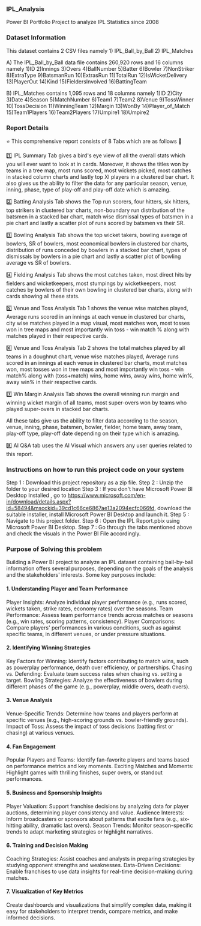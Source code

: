 ### IPL_Analysis
Power BI Portfolio Project to analyze IPL Statistics since 2008

### Dataset Information

This dataset contains 2 CSV files namely 1) IPL_Ball_by_Ball 2) IPL_Matches

A) The IPL_Ball_by_Ball data file contains 260,920 rows and 16 columns namely 1)ID 2)Innings 3)Overs 4)BallNumber	5)Batter 6)Bowler	7)NonStriker 8)ExtraType	9)BatsmanRun	10)ExtrasRun	11)TotalRun	12)IsWicketDelivery	13)PlayerOut 14)Kind 15)FieldersInvolved 16)BattingTeam

B) IPL_Matches contains 1,095 rows and 18 columns namely 1)ID	2)City 3)Date	4)Season 5)MatchNumber 6)Team1 7)Team2 8)Venue 9)TossWinner	10)TossDecision	11)WinningTeam 12)Margin	13)WonBy	14)Player_of_Match 15)Team1Players 16)Team2Players 17)Umpire1	18)Umpire2

### Report Details

⭐ This comprehensive report consists of 8 Tabs which are as follows 🔻 

1️⃣ IPL Summary Tab gives a bird's eye view of all the overall stats which you will ever want to look at in cards. Moreover, it shows the titles won by teams in a tree map, most runs scored, most wickets picked, most catches in stacked column charts and lastly top XI players in a clustered bar chart. It also gives us the ability to filter the data for any particular season, venue, inning, phase, type of play-off and play-off date which is amazing.

2️⃣ Batting Analysis Tab shows the Top run scorers, four hitters, six hitters, top strikers in clustered bar charts, non-boundary run distribution of the batsmen in a stacked bar chart, match wise dismissal types of batsmen in a pie chart and lastly a scatter plot of runs scored by batsmen vs their SR. 

3️⃣ Bowling Analysis Tab shows the top wicket takers, bowling average of bowlers, SR of bowlers, most economical bowlers in clustered bar charts, distribution of runs conceded by bowlers in a stacked bar chart, types of dismissals by bowlers in a pie chart and lastly a scatter plot of bowling average vs SR of bowlers. 

4️⃣ Fielding Analysis Tab shows the most catches taken, most direct hits by fielders and wicketkeepers, most stumpings by wicketkeepers, most catches by bowlers of their own bowling in clustered bar charts, along with cards showing all these stats.

5️⃣ Venue and Toss Analysis Tab 1 shows the venue wise matches played, Average runs scored in an innings at each venue in clustered bar charts, city wise matches played in a map visual, most matches won, most tosses won in tree maps and most importantly win toss - win match % along with matches played in their respective cards.

6️⃣ Venue and Toss Analysis Tab 2 shows the total matches played by all teams in a doughnut chart, venue wise matches played, Average runs scored in an innings at each venue in clustered bar charts, most matches won, most tosses won in tree maps and most importantly win toss - win match% along with (toss+match) wins, home wins, away wins, home win%, away win% in their respective cards.

7️⃣ Win Margin Analysis Tab shows the overall winning run margin and winning wicket margin of all teams, most super-overs won by teams who played super-overs in stacked bar charts.

All these tabs give us the ability to filter data according to the season, venue, inning, phase, batsmen, bowler, fielder, home team, away team, play-off type, play-off date depending on their type which is amazing.

8️⃣ AI Q&A tab uses the AI Visual which answers any user queries related to this report.

### Instructions on how to run this project code on your system
Step 1 : Download this project repository as a zip file. 
Step 2 : Unzip the folder to your desired location 
Step 3 : If you don't have Microsoft Power BI Desktop Installed , go to https://www.microsoft.com/en-in/download/details.aspx?id=58494&msockid=39cd1c66ce6867ae13a2094ecfc066fd, download the suitable installer, install Microsoft Power BI Desktop and launch it. 
Step 5 : Navigate to this project folder. 
Step 6 : Open the IPL Report.pbix using Microsoft Power BI Desktop.
Step 7 : Go through the tabs mentioned above and check the visuals in the Power BI File accordingly.

### Purpose of Solving this problem

Building a Power BI project to analyze an IPL dataset containing ball-by-ball information offers several purposes, depending on the goals of the analysis and the stakeholders' interests. Some key purposes include:

#### 1. Understanding Player and Team Performance
Player Insights: Analyze individual player performance (e.g., runs scored, wickets taken, strike rates, economy rates) over the seasons.
Team Performance: Assess team performance trends across matches or seasons (e.g., win rates, scoring patterns, consistency).
Player Comparisons: Compare players' performances in various conditions, such as against specific teams, in different venues, or under pressure situations.

#### 2. Identifying Winning Strategies
Key Factors for Winning: Identify factors contributing to match wins, such as powerplay performance, death over efficiency, or partnerships.
Chasing vs. Defending: Evaluate team success rates when chasing vs. setting a target.
Bowling Strategies: Analyze the effectiveness of bowlers during different phases of the game (e.g., powerplay, middle overs, death overs).

#### 3. Venue Analysis
Venue-Specific Trends: Determine how teams and players perform at specific venues (e.g., high-scoring grounds vs. bowler-friendly grounds).
Impact of Toss: Assess the impact of toss decisions (batting first or chasing) at various venues.

#### 4. Fan Engagement
Popular Players and Teams: Identify fan-favorite players and teams based on performance metrics and key moments.
Exciting Matches and Moments: Highlight games with thrilling finishes, super overs, or standout performances.

#### 5. Business and Sponsorship Insights
Player Valuation: Support franchise decisions by analyzing data for player auctions, determining player consistency and value.
Audience Interests: Inform broadcasters or sponsors about patterns that excite fans (e.g., six-hitting ability, dramatic last overs).
Season Trends: Monitor season-specific trends to adapt marketing strategies or highlight narratives.

#### 6. Training and Decision Making
Coaching Strategies: Assist coaches and analysts in preparing strategies by studying opponent strengths and weaknesses.
Data-Driven Decisions: Enable franchises to use data insights for real-time decision-making during matches.

#### 7. Visualization of Key Metrics
Create dashboards and visualizations that simplify complex data, making it easy for stakeholders to interpret trends, compare metrics, and make informed decisions.













